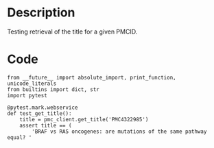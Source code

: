 # Description
Testing retrieval of the title for a given PMCID.

# Code
```
from __future__ import absolute_import, print_function, unicode_literals
from builtins import dict, str
import pytest

@pytest.mark.webservice
def test_get_title():
    title = pmc_client.get_title('PMC4322985')
    assert title == (
        'BRAF vs RAS oncogenes: are mutations of the same pathway equal? '

```
